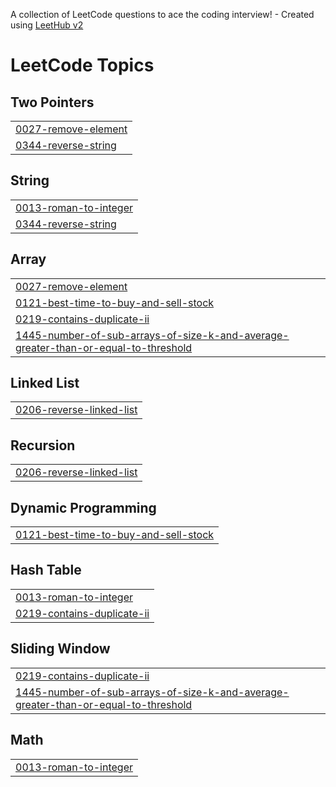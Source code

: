 A collection of LeetCode questions to ace the coding interview! - Created using [LeetHub v2](https://github.com/arunbhardwaj/LeetHub-2.0)
<!---LeetCode Topics Start-->
# LeetCode Topics
## Two Pointers
|  |
| ------- |
| [0027-remove-element](https://github.com/mseeam99/LeetCode-Problem-Solving/tree/master/0027-remove-element) |
| [0344-reverse-string](https://github.com/mseeam99/LeetCode-Problem-Solving/tree/master/0344-reverse-string) |
## String
|  |
| ------- |
| [0013-roman-to-integer](https://github.com/mseeam99/LeetCode-Problem-Solving/tree/master/0013-roman-to-integer) |
| [0344-reverse-string](https://github.com/mseeam99/LeetCode-Problem-Solving/tree/master/0344-reverse-string) |
## Array
|  |
| ------- |
| [0027-remove-element](https://github.com/mseeam99/LeetCode-Problem-Solving/tree/master/0027-remove-element) |
| [0121-best-time-to-buy-and-sell-stock](https://github.com/mseeam99/LeetCode-Problem-Solving/tree/master/0121-best-time-to-buy-and-sell-stock) |
| [0219-contains-duplicate-ii](https://github.com/mseeam99/LeetCode-Problem-Solving/tree/master/0219-contains-duplicate-ii) |
| [1445-number-of-sub-arrays-of-size-k-and-average-greater-than-or-equal-to-threshold](https://github.com/mseeam99/LeetCode-Problem-Solving/tree/master/1445-number-of-sub-arrays-of-size-k-and-average-greater-than-or-equal-to-threshold) |
## Linked List
|  |
| ------- |
| [0206-reverse-linked-list](https://github.com/mseeam99/LeetCode-Problem-Solving/tree/master/0206-reverse-linked-list) |
## Recursion
|  |
| ------- |
| [0206-reverse-linked-list](https://github.com/mseeam99/LeetCode-Problem-Solving/tree/master/0206-reverse-linked-list) |
## Dynamic Programming
|  |
| ------- |
| [0121-best-time-to-buy-and-sell-stock](https://github.com/mseeam99/LeetCode-Problem-Solving/tree/master/0121-best-time-to-buy-and-sell-stock) |
## Hash Table
|  |
| ------- |
| [0013-roman-to-integer](https://github.com/mseeam99/LeetCode-Problem-Solving/tree/master/0013-roman-to-integer) |
| [0219-contains-duplicate-ii](https://github.com/mseeam99/LeetCode-Problem-Solving/tree/master/0219-contains-duplicate-ii) |
## Sliding Window
|  |
| ------- |
| [0219-contains-duplicate-ii](https://github.com/mseeam99/LeetCode-Problem-Solving/tree/master/0219-contains-duplicate-ii) |
| [1445-number-of-sub-arrays-of-size-k-and-average-greater-than-or-equal-to-threshold](https://github.com/mseeam99/LeetCode-Problem-Solving/tree/master/1445-number-of-sub-arrays-of-size-k-and-average-greater-than-or-equal-to-threshold) |
## Math
|  |
| ------- |
| [0013-roman-to-integer](https://github.com/mseeam99/LeetCode-Problem-Solving/tree/master/0013-roman-to-integer) |
<!---LeetCode Topics End-->
